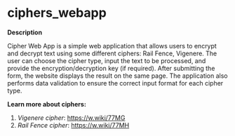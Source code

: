 # ciphers_webapp
**Description**

Cipher Web App is a simple web application that allows users to encrypt and decrypt text using some different ciphers: Rail Fence, Vigenere. The user can choose the cipher type, input the text to be processed, and provide the encryption/decryption key (if required). After submitting the form, the website displays the result on the same page. The application also performs data validation to ensure the correct input format for each cipher type.

**Learn more about ciphers:**
1. *Vigenere cipher*: https://w.wiki/77MG
2. *Rail Fence cipher*: https://w.wiki/77MH
